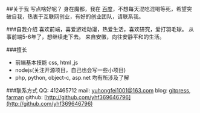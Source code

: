 ##关于我
写点啥好呢？
身在魔都，我在 [百度](http://www.baidu.com)，不想每天混吃混喝等死，希望突破自我，热衷于互联网创业，有好的创业团队，请联系我。

###自我介绍
喜欢前端，喜爱游戏动漫，热爱生活，喜欢研究，爱打羽毛球。
从事前端5-6年了，想继续走下去。
来自安徽，向往安静平和的生活。

###擅长
* 前端基本技能 css, html ,js
* nodejs(关注开源项目，自己也会写一些小项目)
* php, python, object-c, asp.net 均有所涉及了解

###联系方式
QQ: 412465712
mail: yuhongfei1001@163.com
blog: [gitpress](http://blog.yhf369646796.gitpress.org/), [farman](http://farman.sinaapp.com)
github: [http://github.com/yhf369646796](http://github.com/yhf369646796)
